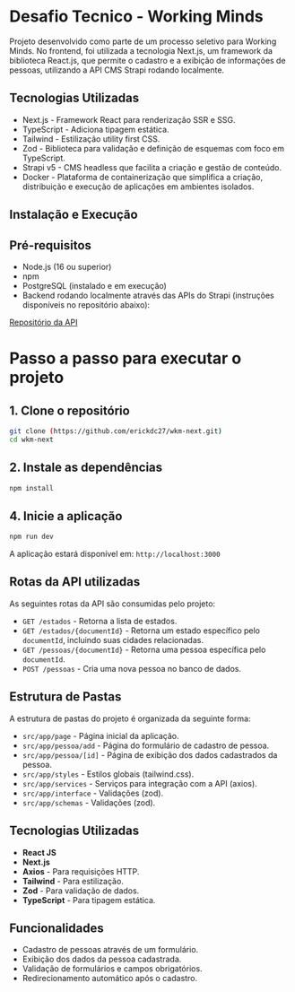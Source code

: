 # Desafio Tecnico - Working Minds

Projeto desenvolvido como parte de um processo seletivo para Working Minds.
No frontend, foi utilizada a tecnologia Next.js, um framework da biblioteca React.js, que permite o cadastro e a exibição de informações de pessoas, utilizando a API CMS Strapi rodando localmente.

## Tecnologias Utilizadas

- Next.js - Framework React para renderização SSR e SSG.
- TypeScript - Adiciona tipagem estática.
- Tailwind - Estilização utility first CSS.
- Zod - Biblioteca para validação e definição de esquemas com foco em TypeScript.
- Strapi v5 - CMS headless que facilita a criação e gestão de conteúdo.
- Docker - Plataforma de containerização que simplifica a criação, distribuição e execução de aplicações em ambientes isolados.

## Instalação e Execução

## Pré-requisitos

- Node.js (16 ou superior)
- npm
- PostgreSQL (instalado e em execução)
- Backend rodando localmente através das APIs do Strapi (instruções disponíveis no repositório abaixo):

[Repositório da API](https://github.com/erickdc27/wkm-api)

# Passo a passo para executar o projeto

## 1. Clone o repositório

```bash
git clone (https://github.com/erickdc27/wkm-next.git)
cd wkm-next
```

## 2. Instale as dependências

```bash
npm install
```

## 4. Inicie a aplicação

```bash
npm run dev
```

A aplicação estará disponível em: `http://localhost:3000`

## Rotas da API utilizadas

As seguintes rotas da API são consumidas pelo projeto:

- `GET /estados` - Retorna a lista de estados.
- `GET /estados/{documentId}` - Retorna um estado específico pelo `documentId`, incluindo suas cidades relacionadas.
- `GET /pessoas/{documentId}` - Retorna uma pessoa específica pelo `documentId`.
- `POST /pessoas` - Cria uma nova pessoa no banco de dados.

## Estrutura de Pastas

A estrutura de pastas do projeto é organizada da seguinte forma:

- `src/app/page` - Página inicial da aplicação.
- `src/app/pessoa/add` - Página do formulário de cadastro de pessoa.
- `src/app/pessoa/[id]` - Página de exibição dos dados cadastrados da pessoa.
- `src/app/styles` - Estilos globais (tailwind.css).
- `src/app/services` - Serviços para integração com a API (axios).
- `src/app/interface` - Validações (zod).
- `src/app/schemas` - Validações (zod).

## Tecnologias Utilizadas

- **React JS**
- **Next.js**
- **Axios** - Para requisições HTTP.
- **Tailwind** - Para estilização.
- **Zod** - Para validação de dados.
- **TypeScript** - Para tipagem estática.

## Funcionalidades

- Cadastro de pessoas através de um formulário.
- Exibição dos dados da pessoa cadastrada.
- Validação de formulários e campos obrigatórios.
- Redirecionamento automático após o cadastro.
